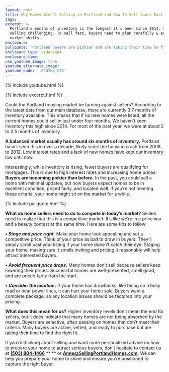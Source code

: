 ```yaml
---
layout: post
title: Why Homes Aren’t Selling in Portland—and How To Sell Yours Fast
tags:
excerpt: >-
  Portland’s months of inventory is the longest it’s been since 2014, making
  selling challenging. To sell fast, buyers need to plan carefully & adapt to
  market shifts.
enclosure:
pullquote: 'Portland buyers are pickier and are taking their time to find the right home. '
enclosure_type: video/mp4
enclosure_time:
use_youtube_image: true
youtube_alternate_image:
youtube_code: '-0J0IHq_C74'
---
```

{% include youtube.html %}

{% include excerpt.html %}

Could the Portland housing market be turning against sellers? According to the latest data from our main database, there are currently 3.7 months of inventory available. This means that if no new homes were listed, all the current homes could sell in just under four months. We haven’t seen inventory this high since 2014. For most of the past year, we were at about 2 to 2.5 months of inventory.

**A balanced market usually has around six months of inventory.** Portland hasn’t seen this in over a decade, likely since the housing crash from 2008 to 2012. Low interest rates and a lack of new homes have kept our inventory low until now.

Interestingly, while inventory is rising, fewer buyers are qualifying for mortgages. This is due to high interest rates and increasing home prices. **Buyers are becoming pickier than before.** In the past, you could sell a home with minimal updates, but now buyers expect homes to be in excellent condition, priced fairly, and located well. If you’re not meeting these criteria, your home might sit on the market for a while.

{% include pullquote.html %}

**What do home sellers need to do to compete in today’s market?** Sellers need to realize that this is a competitive market. It’s like we’re in a price war and a beauty contest at the same time. Here are some tips to follow:

***• Stage and price right.*** Make your home look appealing and set a competitive price. Think of your price as bait to draw in buyers. They’ll simply scroll past your listing if your home doesn’t catch their eye. Staging your home, making sure it smells inviting and pricing it reasonably will help attract interested buyers.

**•** ***Avoid frequent price drops.*** Many homes don’t sell because sellers keep lowering their prices. Successful homes are well-presented, smell good, and are priced fairly from the start.

**•** ***Consider the location.*** If your home has drawbacks, like being on a busy road or near power lines, it can hurt your home sale. Buyers want a complete package, so any location issues should be factored into your pricing.

**What does this mean for us?** Higher inventory levels don’t mean the end for sellers, but it does indicate that many homes are not being absorbed by the market. Buyers are selective, often passing on homes that don’t meet their criteria. Many buyers are active, vetted, and ready to purchase but are taking their time to find the right fit.

If you’re thinking about selling and want more personalized advice on how to prepare your home to attract serious buyers, don’t hesitate to contact us at [**(503) 804-1466**](tel:5038041466) \*\* \*\* or [**Anne@SellingPortlandHomes.com**](mailto:Anne@SellingPortlandHomes.com)**.** We can help you prepare your home to shine and ensure you’re positioned to capture the right buyer.